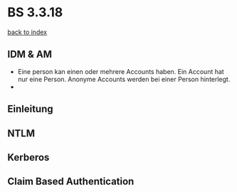 # BS 3.3.18
[back to index](index.md)
## IDM & AM

- Eine person kan einen oder mehrere Accounts haben. Ein Account hat nur eine Person. Anonyme Accounts werden bei einer Person hinterlegt.
- ​

## Einleitung



## NTLM



## Kerberos



## Claim Based Authentication

